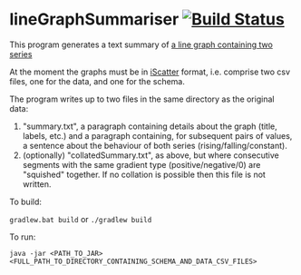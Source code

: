 # lineGraphSummariser [![Build Status](https://travis-ci.org/bouncysteve/lineGraphSummariser.svg?branch=master)](https://travis-ci.org/bouncysteve/lineGraphSummariser)

This program generates a text summary of [a line graph containing two series](https://en.wikipedia.org/wiki/Wikipedia:Size_of_Wikipedia#/media/File:PercentWikipediasGraph.png)

At the moment the graphs must be in [iScatter](http://michel.wermelinger.ws/chezmichel/iscatter/) format, i.e. comprise two csv files, one for the data, and one for the schema.

The program writes up to two files in the same directory as the original data:

1. "summary.txt", a paragraph containing details about the graph (title, labels, etc.) and a paragraph containing, for subsequent pairs of values, a sentence about the behaviour of both series (rising/falling/constant).
2. (optionally) "collatedSummary.txt", as above, but where consecutive segments with the same gradient type (positive/negative/0) are "squished" together. If no collation is possible then this file is not written.


To build:

`gradlew.bat build` or `./gradlew build`

To run:

`java -jar <PATH_TO_JAR> <FULL_PATH_TO_DIRECTORY_CONTAINING_SCHEMA_AND_DATA_CSV_FILES>`
